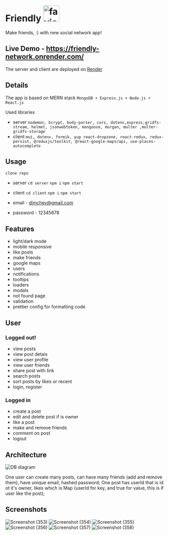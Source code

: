 # Friendly <img src="https://user-images.githubusercontent.com/101931596/230755952-171d93ce-758a-4876-a952-76ff49421836.png" alt="favicon" width="50" height="50">

Make friends, :) with new social network app!

## Live Demo - https://friendly-network.onrender.com/

The server and client are deployed on [Render](https://render.com/) 

## Details

The app is based on MERN stack `MongoDB + Express.js + Node.js + React.js`

Used libraries

- server `nodemon, bcrypt, body-parser, cors, dotenv,express,gridfs-stream, helmet, jsonwebtoken, mongoose, morgan, multer ,multer-gridfs-storage`
- client `mui, dotenv, formik, yup react-dropzone, react-redux, redux-persist, @reduxjs/toolkit, @react-google-maps/api, use-places-autocomplete`

## Usage

`clone repo`

- server `cd server` `npm i` `npm start`
- client `cd client` `npm i` `npm start`

- email - dimchev@gmail.com
- password - 12345678

## Features

- light/dark mode
- mobile responsive
- like posts
- make friends
- google maps
- users
- notifications
- tooltips
- loaders
- modals
- not found page
- validation
- prettier config for formatting code

## User

### Logged out!

- view posts
- view post detais
- view user profile
- view user friends
- share post with link
- search posts
- sort posts by likes or recent
- login, register

### Logged in

- create a post
- edit and delete post if is owner
- like a post
- make and remove friends
- comment on post
- logout

## Architecture
![DB diagram](https://user-images.githubusercontent.com/101931596/230755631-e2b8d6b3-9e4b-4b74-b247-91a172c0e875.png)

One user can create many posts, can have many friends (add and remove them), have unique email, hashed password;
One post has userId that is id ot it's owner, likes which is Map (userId for key, and true for value, this is if user like the post);

## Screenshots

![Screenshot (353)](https://user-images.githubusercontent.com/101931596/230756790-01999961-b4e7-47bb-9696-bf1907966fb5.png)
![Screenshot (354)](https://user-images.githubusercontent.com/101931596/230756792-aaec959a-79eb-478d-984e-e974efc42c42.png)
![Screenshot (355)](https://user-images.githubusercontent.com/101931596/230756793-1f553f0c-88b2-4fdb-932f-e475a537795c.png)
![Screenshot (356)](https://user-images.githubusercontent.com/101931596/230756794-fb179bf2-cc5a-4695-905a-a85c58a34239.png)
![Screenshot (357)](https://user-images.githubusercontent.com/101931596/230756797-1ffbdf3c-e59b-49c1-957b-24d429d4cf6f.png)
![Screenshot (358)](https://user-images.githubusercontent.com/101931596/230756787-745cc51b-28cd-426d-94c3-1c0236c03f8f.png)
